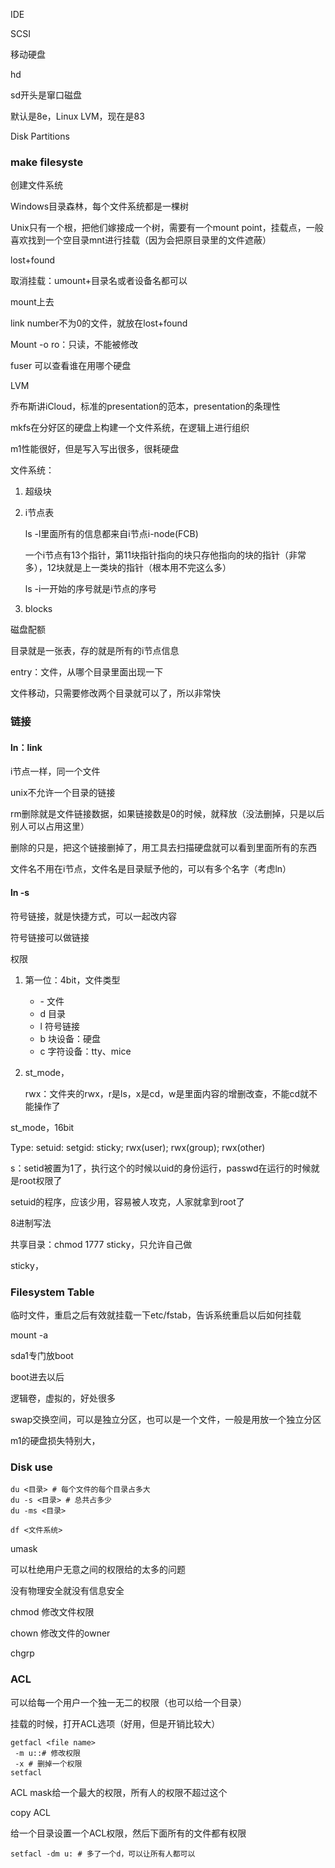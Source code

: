 IDE

SCSI

移动硬盘





hd

sd开头是窜口磁盘



默认是8e，Linux LVM，现在是83





Disk Partitions



### make filesyste

创建文件系统

Windows目录森林，每个文件系统都是一棵树

Unix只有一个根，把他们嫁接成一个树，需要有一个mount point，挂载点，一般喜欢找到一个空目录mnt进行挂载（因为会把原目录里的文件遮蔽）



lost+found

取消挂载：umount+目录名或者设备名都可以

mount上去

link number不为0的文件，就放在lost+found



Mount -o ro：只读，不能被修改



fuser 可以查看谁在用哪个硬盘



LVM





乔布斯讲iCloud，标准的presentation的范本，presentation的条理性



mkfs在分好区的硬盘上构建一个文件系统，在逻辑上进行组织



m1性能很好，但是写入写出很多，很耗硬盘



文件系统：

1. 超级块

   

2. i节点表

   ls -l里面所有的信息都来自i节点i-node(FCB)

   一个i节点有13个指针，第11块指针指向的块只存他指向的块的指针（非常多），12块就是上一类块的指针（根本用不完这么多）

   ls -i一开始的序号就是i节点的序号

3. blocks



磁盘配额



目录就是一张表，存的就是所有的i节点信息

entry：文件，从哪个目录里面出现一下

文件移动，只需要修改两个目录就可以了，所以非常快



### 链接

#### ln：link

i节点一样，同一个文件

unix不允许一个目录的链接



rm删除就是文件链接数据，如果链接数是0的时候，就释放（没法删掉，只是以后别人可以占用这里）



删除的只是，把这个链接删掉了，用工具去扫描硬盘就可以看到里面所有的东西

文件名不用在i节点，文件名是目录赋予他的，可以有多个名字（考虑ln）



#### ln -s

符号链接，就是快捷方式，可以一起改内容

符号链接可以做链接





权限

1. 第一位：4bit，文件类型

   - \- 文件
   - d 目录
   - l 符号链接
   - b 块设备：硬盘
   - c 字符设备：tty、mice

2. st_mode，

   

   rwx：文件夹的rwx，r是ls，x是cd，w是里面内容的增删改查，不能cd就不能操作了



st_mode，16bit

Type: setuid: setgid: sticky; rwx(user); rwx(group); rwx(other)

s：setid被置为1了，执行这个的时候以uid的身份运行，passwd在运行的时候就是root权限了

setuid的程序，应该少用，容易被人攻克，人家就拿到root了



8进制写法



共享目录：chmod 1777 sticky，只允许自己做



sticky，





### Filesystem Table



临时文件，重启之后有效就挂载一下etc/fstab，告诉系统重启以后如何挂载

mount -a



sda1专门放boot

boot进去以后



逻辑卷，虚拟的，好处很多

swap交换空间，可以是独立分区，也可以是一个文件，一般是用放一个独立分区

m1的硬盘损失特别大，





### Disk use

```shell
du <目录> # 每个文件的每个目录占多大
du -s <目录> # 总共占多少
du -ms <目录>

df <文件系统>
```





umask

可以杜绝用户无意之间的权限给的太多的问题



没有物理安全就没有信息安全



chmod 修改文件权限

chown 修改文件的owner

chgrp 





### ACL

可以给每一个用户一个独一无二的权限（也可以给一个目录）



挂载的时候，打开ACL选项（好用，但是开销比较大）



```shell
getfacl <file name>
 -m u::# 修改权限
 -x # 删掉一个权限
setfacl 
```



ACL mask给一个最大的权限，所有人的权限不超过这个



copy ACL

给一个目录设置一个ACL权限，然后下面所有的文件都有权限

```shell
setfacl -dm u: # 多了一个d，可以让所有人都可以
```



